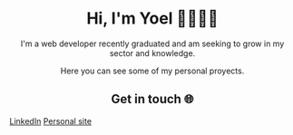 <h1 align="center">Hi, I'm Yoel 👋🧑🏽‍💻</h1>

<p align="center">I'm a web developer recently graduated and am seeking to grow in my sector and knowledge.</p>
<p align="center">Here you can see some of my personal proyects.</p>


<h2 align="center">Get in touch 🌐</h2> 

<a href="https://www.linkedin.com/in/yoel-villa-8a142723a/" align="center">LinkedIn</a>
<a href="https://www.yoelvilla.dev/" align="center">Personal site</a>

<!--
**95yoel/95yoel** is a ✨ _special_ ✨ repository because its `README.md` (this file) appears on your GitHub profile.

Here are some ideas to get you started:

- 🔭 I’m currently working on ...
- 🌱 I’m currently learning ...
- 👯 I’m looking to collaborate on ...
- 🤔 I’m looking for help with ...
- 💬 Ask me about ...
- 📫 How to reach me: ...
- 😄 Pronouns: ...
- ⚡ Fun fact: ...
-->
